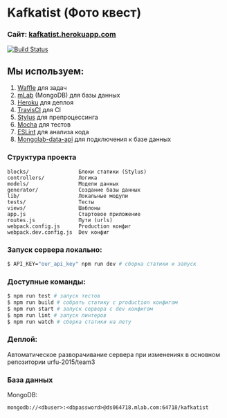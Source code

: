 # Kafkatist (Фото квест) 
### Сайт: [kafkatist.herokuapp.com](http://kafkatist.herokuapp.com)
[![Build Status](https://travis-ci.org/urfu-2015/team3.svg?branch=master)](https://travis-ci.org/urfu-2015/team3)

## Мы используем:
1. [Waffle](https://waffle.io/urfu-2015/team3) для задач
2. [mLab](https://mlab.com) (MongoDB) для базы данных
3. [Heroku](https://www.heroku.com) для деплоя
4. [TravisCI](https://travis-ci.org) для CI
5. [Stylus](http://stylus-lang.com/) для препроцессинга
6. [Mocha](https://mochajs.org/) для тестов
7. [ESLint](http://eslint.org/) для анализа кода 
8. [Mongolab-data-api](https://www.npmjs.com/package/mongolab-data-api) для подключения к базе данных

### Структура проекта
```
blocks/                Блоки статики (Stylus)
controllers/           Логика
models/                Модели данных
generator/             Создание базы данных
lib/                   Локальные модули
tests/                 Тесты
views/                 Шаблоны
app.js                 Стартовое приложение
routes.js              Пути (urls)
webpack.config.js      Production конфиг
webpack.dev.config.js  Dev конфиг
```

### Запуск сервера локально:

```bash
$ API_KEY="our_api_key" npm run dev # сборка статики и запуск
```
### Доступные команды:

```bash
$ npm run test # запуск тестов
$ npm run build # собрать статику с production конфигом
$ npm run start # запуск сервера с dev конфигом
$ npm run lint # запуск линтеров
$ npm run watch # сборка статики на лету
```
### Деплой:
  Автоматическое разворачивание сервера при изменениях в основном репозитории urfu-2015/team3
  
### База данных
  MongoDB: 
  
    mongodb://<dbuser>:<dbpassword>@ds064718.mlab.com:64718/kafkatist

